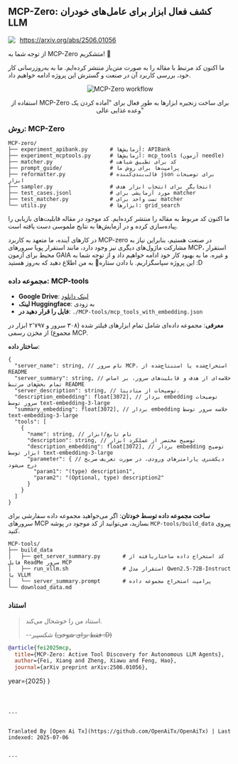 ## MCP-Zero: کشف فعال ابزار برای عامل‌های خودران LLM

<div style="display: flex; align-items: center; gap: 10px; margin-bottom: 10px;">
  <!-- <img src="https://raw.githubusercontent.com/xfey/MCP-Zero/master/assets/robot.png" alt="MCP-Zero Robot" width="24" height="24"> -->
  <a href="https://arxiv.org/abs/2506.01056">
    <img src="https://img.shields.io/badge/Paper-arXiv-red">
  </a>
  <a href="https://arxiv.org/abs/2506.01056">
    https://arxiv.org/abs/2506.01056
  </a>
</div>


از توجه شما به MCP-Zero متشکریم! 🤗

ما اکنون کد مرتبط با مقاله را به صورت متن‌باز منتشر کرده‌ایم. ما به به‌روزرسانی کار خود، بررسی کاربرد آن در صنعت و گسترش این پروژه ادامه خواهیم داد.


<div align="center">
  <img src="https://raw.githubusercontent.com/xfey/MCP-Zero/master/assets/fig1.png" alt="MCP-Zero workflow">
  <p>استفاده از MCP-Zero برای ساخت زنجیره ابزارها به طور فعال برای "آماده کردن یک وعده غذایی عالی"</p>
</div>


### روش: MCP-Zero

```
MCP-zero/
├── experiment_apibank.py       # آزمایش‌ها: APIBank
├── experiment_mcptools.py      # آزمایش‌ها: mcp_tools (آزمون needle)
├── matcher.py                  # کد برای تطبیق شباهت
├── prompt_guide/               # پرامپت‌ها برای روش ما
├── reformatter.py              # قالب‌بندی‌کننده json برای توضیحات ابزار
├── sampler.py                  # انتخابگر برای انتخاب ابزار هدف
├── test_cases.jsonl            # مورد آزمایشی برای matcher
├── test_matcher.py             # تست واحد برای matcher
└── utils.py                    # ابزارها: grid_search
```

ما اکنون کد مربوط به مقاله را منتشر کرده‌ایم. کد موجود در مقاله قابلیت‌های بازیابی را پیاده‌سازی کرده و در آزمایش‌ها به نتایج ملموسی دست یافته است.

در کارهای آینده، ما متعهد به کاربرد MCP-zero در صنعت هستیم، بنابراین نیاز به مشارکت ماژول‌های دیگری نیز وجود دارد، مانند استقرار پویا سرورهای MCP، استقرار محیط برای آزمون GAIA و غیره. ما به بهبود کار خود ادامه خواهیم داد و از توجه شما به این پروژه سپاسگزاریم. با دادن ستاره🌟 به من اطلاع دهید که به‌روز هستید :D



### مجموعه داده: MCP-tools

- **Google Drive**: [لینک دانلود](https://drive.google.com/file/d/1RjBGU-AGdHdhUABoeYSztbfQlD0hjUBn/view?usp=sharing)
- **لینک Huggingface**: به زودی
- **فایل را قرار دهید در**: `./MCP-tools/mcp_tools_with_embedding.json`


**معرفی**: مجموعه داده‌ای شامل تمام ابزارهای فیلتر شده (۳۰۸ سرور و ۲٬۷۹۷ ابزار در مجموع) از مخزن رسمی MCP.

**ساختار داده**:
```
{
  "server_name": string, // نام سرور MCP، استخراج‌شده یا استنتاج‌شده از README
  "server_summary": string, // خلاصه‌ای از هدف و قابلیت‌های سرور، بر اساس تمام بخش‌های مرتبط README
  "server_description": string, // توضیحات از متادیتا.
  "description_embedding": float[3072], // بردار embedding توضیحات سرور توسط text-embedding-3-large
  "summary_embedding": float[3072], // بردار embedding خلاصه سرور توسط text-embedding-3-large
  "tools": [
    {
      "name": string, // نام تابع/ابزار
      "description": string, // توضیح مختصر از عملکرد ابزار
      "description_embedding": float[3072], // بردار embedding توضیح ابزار توسط text-embedding-3-large
      "parameter": { // دیکشنری پارامترهای ورودی، در صورت تعریف صریح درج می‌شود
        "param1": "(type) description1",
        "param2": "(Optional, type) description2"
      }
    }
  ]
}
```

**ساخت مجموعه داده توسط خودتان**: اگر می‌خواهید مجموعه داده سفارشی برای سرورهای MCP بسازید، می‌توانید از کد موجود در پوشه `MCP-tools/build_data` پیروی کنید.

```
MCP-tools/
├── build_data
│   ├── get_server_summary.py       # کد استخراج داده ساختاریافته از فایل ReadMe سرور MCP
│   ├── run_vllm.sh                 # استقرار مدل Qwen2.5-72B-Instruct با VLLM
│   └── server_summary.prompt       # پرامپت استخراج مجموعه داده
└── download_data.md
```


### استناد

> استناد من را خوشحال می‌کند.
> 
>   --شکسپیر
>   ~~(فقط برای شوخی :D)~~

```bibtex
@article{fei2025mcp,
  title={MCP-Zero: Active Tool Discovery for Autonomous LLM Agents},
  author={Fei, Xiang and Zheng, Xiawu and Feng, Hao},
  journal={arXiv preprint arXiv:2506.01056},
``` 
  year={2025}
}
```


---

Tranlated By [Open Ai Tx](https://github.com/OpenAiTx/OpenAiTx) | Last indexed: 2025-07-06

---